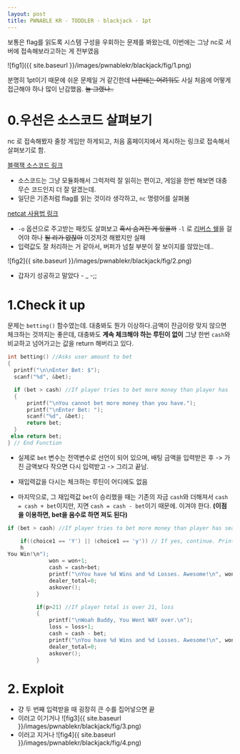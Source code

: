 ```yaml
---
layout: post
title: PWNABLE KR - TODDLER - blackjack - 1pt
---
```


보통은 flag를 읽도록 시스템 구성을 우회하는 문제를 봐왔는데, 이번에는 그냥 nc로 서버에 접속해보라고하는 게 전부였음

![fig1]({{ site.baseurl }}/images/pwnablekr/blackjack/fig/1.png)

분명히 1pt이기 때문에 쉬운 문제일 거 같긴한데 ~~나한테는 어려워도~~ 사실 처음에 어떻게 접근해야 하나 많이 난감했음. ~~늘 그랬나..~~

# 0.우선은 소스코드 살펴보기

  nc 로 접속해봤자 줄창 게임만 하게되고, 처음 홈페이지에서 제시하는 링크로 접속해서 살펴보기로 함.

  [블랙잭 소스코드 링크 ](http://cboard.cprogramming.com/c-programming/114023-simple-blackjack-program.html)


  * 소스코드는 그냥 모듈화해서 그럭저럭 잘 읽히는 편이고, 게임을 한번 해보면 대충 무슨 코드인지 더 잘 알겠는데.
  * 일단은 기존처럼 flag를 읽는 것이라 생각하고, ```nc``` 명령어를 살펴봄

  [netcat 사용법 링크](http://devanix.tistory.com/307)

  * ```-o``` 옵션으로 주고받는 패킷도 살펴보고 ~~혹시 숨겨진 게 있을까~~ ```-l``` 로 [리버스 쉘](http://kali-km.tistory.com/entry/Netcat-Reverse-Shell)을 걸어야 하나 ~~될 리가 없잖아~~ 이것저것 해봤지만 실패
  * 입력값도 잘 처리하는 거 같아서, 버퍼가 넘칠 부분이 잘 보이지를 않았는데..

  ![fig2]{{ site.baseurl }}/images/pwnablekr/blackjack/fig/2.png)

  * 갑자기 성공하고 말았다 - _ -;;

# 1.Check it up

  문제는 ```betting()``` 함수였는데. 대충봐도 뭔가 이상하다.금액이 잔금이랑 맞지 않으면 체크하는 것까지는 좋은데, 대충봐도 **계속 체크해야 하는 루틴이 없이** 그냥 한번 ```cash```와 비교하고 넘어가고는 값을 return 해버리고 있다.

  ```c
  int betting() //Asks user amount to bet
  {
    printf("\n\nEnter Bet: $");
    scanf("%d", &bet);

    if (bet > cash) //If player tries to bet more money than player has
    {
        printf("\nYou cannot bet more money than you have.");
        printf("\nEnter Bet: ");
        scanf("%d", &bet);
        return bet;
    }
   else return bet;
  } // End Function
  ```

  * 실제로 ```bet``` 변수는 전역변수로 선언이 되어 있으며, 배팅 금액을 입력받은 후 -> 가진 금액보다 작으면 다시 입력받고 -> 그리고 끝남.

  * 재입력값을 다시는 체크하는 루틴이 어디에도 없음

  * 마지막으로, 그 재입력값 ```bet```이 승리했을 때는 기존의 자금 ```cash```와 더해져서 ```cash = cash + bet```이지만, 지면 ```cash = cash - bet```이기 때문에. 이겨야 한다. **(이점을 이용하면, bet을 음수로 하면 져도 된다)**

  ```c
  if (bet > cash) //If player tries to bet more money than player has search hit BOTTOM, continuing at TOP

      if((choice1 == 'Y') || (choice1 == 'y')) // If yes, continue. Prints menu.
      h
  You Win!\n");
               won = won+1;
               cash = cash+bet;
               printf("\nYou have %d Wins and %d Losses. Awesome!\n", won, loss);
               dealer_total=0;
               askover();
           }

           if(p>21) //If player total is over 21, loss
           {
               printf("\nWoah Buddy, You Went WAY over.\n");
               loss = loss+1;
               cash = cash - bet;
               printf("\nYou have %d Wins and %d Losses. Awesome!\n", won, loss);
               dealer_total=0;
               askover();
           }

  ```

# 2. Exploit
  * 걍 두 번째 입력받을 때 굉장히 큰 수를 집어넣으면 끝
  * 이러고 이기거나
  ![fig3]{{ site.baseurl }}/images/pwnablekr/blackjack/fig/3.png)
  * 이러고 지거나
  ![fig4]{{ site.baseurl }}/images/pwnablekr/blackjack/fig/4.png)
